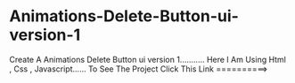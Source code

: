 # Animations-Delete-Button-ui-version-1
Create A Animations Delete Button ui version 1...........
Here I Am Using Html , Css , Javascript......
To See The Project Click This Link ==========> 
